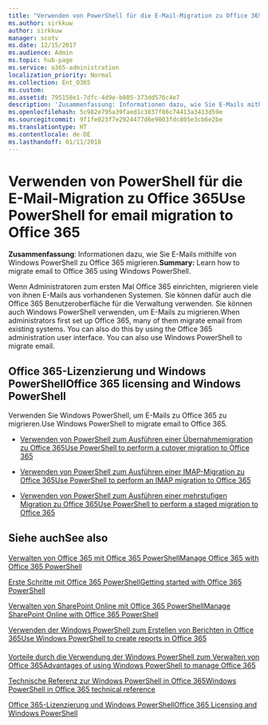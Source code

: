 ```yaml
---
title: "Verwenden von PowerShell für die E-Mail-Migration zu Office 365"
ms.author: sirkkuw
author: sirkkuw
manager: scotv
ms.date: 12/15/2017
ms.audience: Admin
ms.topic: hub-page
ms.service: o365-administration
localization_priority: Normal
ms.collection: Ent_O365
ms.custom: 
ms.assetid: 795158e1-7dfc-4d9e-b805-373dd576c4e7
description: 'Zusammenfassung: Informationen dazu, wie Sie E-Mails mithilfe von Windows PowerShell zu Office 365 migrieren.'
ms.openlocfilehash: 5c982e795a39faed1c3837f86c74413a3413d59e
ms.sourcegitcommit: 9f1fe023f7e2924477d6e9003fdc805e3cb6e2be
ms.translationtype: HT
ms.contentlocale: de-DE
ms.lasthandoff: 01/11/2018
---
```

# <a name="use-powershell-for-email-migration-to-office-365"></a><span data-ttu-id="afb6c-103">Verwenden von PowerShell für die E-Mail-Migration zu Office 365</span><span class="sxs-lookup"><span data-stu-id="afb6c-103">Use PowerShell for email migration to Office 365</span></span>

 <span data-ttu-id="afb6c-104">**Zusammenfassung**: Informationen dazu, wie Sie E-Mails mithilfe von Windows PowerShell zu Office 365 migrieren.</span><span class="sxs-lookup"><span data-stu-id="afb6c-104">**Summary:** Learn how to migrate email to Office 365 using Windows PowerShell.</span></span>
  
<span data-ttu-id="afb6c-p101">Wenn Administratoren zum ersten Mal Office 365 einrichten, migrieren viele von ihnen E-Mails aus vorhandenen Systemen. Sie können dafür auch die Office 365 Benutzeroberfläche für die Verwaltung verwenden. Sie können auch Windows PowerShell verwenden, um E-Mails zu migrieren.</span><span class="sxs-lookup"><span data-stu-id="afb6c-p101">When administrators first set up Office 365, many of them migrate email from existing systems. You can also do this by using the Office 365 administration user interface. You can also use Windows PowerShell to migrate email.</span></span>
  
## <a name="office-365-licensing-and-windows-powershell"></a><span data-ttu-id="afb6c-108">Office 365-Lizenzierung und Windows PowerShell</span><span class="sxs-lookup"><span data-stu-id="afb6c-108">Office 365 licensing and Windows PowerShell</span></span>

<span data-ttu-id="afb6c-109">Verwenden Sie Windows PowerShell, um E-Mails zu Office 365 zu migrieren.</span><span class="sxs-lookup"><span data-stu-id="afb6c-109">Use Windows PowerShell to migrate email to Office 365.</span></span> 
  
- [<span data-ttu-id="afb6c-110">Verwenden von PowerShell zum Ausführen einer Übernahmemigration zu Office 365</span><span class="sxs-lookup"><span data-stu-id="afb6c-110">Use PowerShell to perform a cutover migration to Office 365</span></span>](use-powershell-to-perform-a-cutover-migration-to-office-365.md)
    
- [<span data-ttu-id="afb6c-111">Verwenden von PowerShell zum Ausführen einer IMAP-Migration zu Office 365</span><span class="sxs-lookup"><span data-stu-id="afb6c-111">Use PowerShell to perform an IMAP migration to Office 365</span></span>](use-powershell-to-perform-an-imap-migration-to-office-365.md)
    
- [<span data-ttu-id="afb6c-112">Verwenden von PowerShell zum Ausführen einer mehrstufigen Migration zu Office 365</span><span class="sxs-lookup"><span data-stu-id="afb6c-112">Use PowerShell to perform a staged migration to Office 365</span></span>](use-powershell-to-perform-a-staged-migration-to-office-365.md)
    
## <a name="see-also"></a><span data-ttu-id="afb6c-113">Siehe auch</span><span class="sxs-lookup"><span data-stu-id="afb6c-113">See also</span></span>

#### 

[<span data-ttu-id="afb6c-114">Verwalten von Office 365 mit Office 365 PowerShell</span><span class="sxs-lookup"><span data-stu-id="afb6c-114">Manage Office 365 with Office 365 PowerShell</span></span>](manage-office-365-with-office-365-powershell.md)
  
[<span data-ttu-id="afb6c-115">Erste Schritte mit Office 365 PowerShell</span><span class="sxs-lookup"><span data-stu-id="afb6c-115">Getting started with Office 365 PowerShell</span></span>](getting-started-with-office-365-powershell.md)
  
[<span data-ttu-id="afb6c-116">Verwalten von SharePoint Online mit Office 365 PowerShell</span><span class="sxs-lookup"><span data-stu-id="afb6c-116">Manage SharePoint Online with Office 365 PowerShell</span></span>](manage-sharepoint-online-with-office-365-powershell.md)
  
[<span data-ttu-id="afb6c-117">Verwenden der Windows PowerShell zum Erstellen von Berichten in Office 365</span><span class="sxs-lookup"><span data-stu-id="afb6c-117">Use Windows PowerShell to create reports in Office 365</span></span>](use-windows-powershell-to-create-reports-in-office-365.md)
#### 

[<span data-ttu-id="afb6c-118">Vorteile durch die Verwendung der Windows PowerShell zum Verwalten von Office 365</span><span class="sxs-lookup"><span data-stu-id="afb6c-118">Advantages of using Windows PowerShell to manage Office 365</span></span>](http://technet.microsoft.com/library/15144a50-453e-4cd5-befd-bc6736697967.aspx)
  
[<span data-ttu-id="afb6c-119">Technische Referenz zur Windows PowerShell in Office 365</span><span class="sxs-lookup"><span data-stu-id="afb6c-119">Windows PowerShell in Office 365 technical reference</span></span>](http://technet.microsoft.com/library/10d5c66a-7579-4319-aaa5-7a5e21d49cea.aspx)
  
[<span data-ttu-id="afb6c-120">Office 365-Lizenzierung und Windows PowerShell</span><span class="sxs-lookup"><span data-stu-id="afb6c-120">Office 365 Licensing and Windows PowerShell</span></span>](http://technet.microsoft.com/library/6ca0e430-f7ba-4184-becf-14c6c5c8dde5.aspx)

